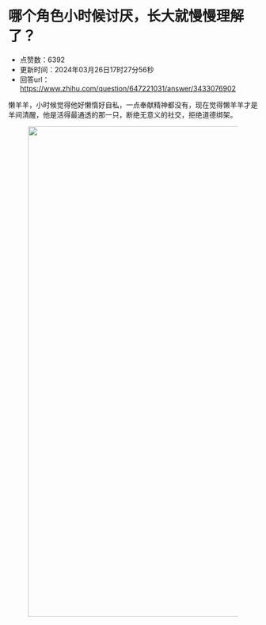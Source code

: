 # 哪个角色小时候讨厌，长大就慢慢理解了？
- 点赞数：6392
- 更新时间：2024年03月26日17时27分56秒
- 回答url：https://www.zhihu.com/question/647221031/answer/3433076902
<body>
 <p data-pid="sFVLcM2Q">懒羊羊，小时候觉得他好懒惰好自私，一点奉献精神都没有，现在觉得懒羊羊才是羊间清醒，他是活得最通透的那一只，断绝无意义的社交，拒绝道德绑架。</p>
 <figure data-size="normal">
  <img src="https://picx.zhimg.com/50/v2-c9782685d5ddf6f940fd2ee324a18762_720w.jpg?source=1940ef5c" data-rawwidth="988" data-rawheight="617" data-size="normal" data-original-token="v2-c9782685d5ddf6f940fd2ee324a18762" data-default-watermark-src="https://pic1.zhimg.com/50/v2-a497b0d8c1323cc8e9bbc83a5ae31da6_720w.jpg?source=1940ef5c" class="origin_image zh-lightbox-thumb" width="988" data-original="https://pic1.zhimg.com/v2-c9782685d5ddf6f940fd2ee324a18762_r.jpg?source=1940ef5c">
 </figure>
 <p></p>
</body>